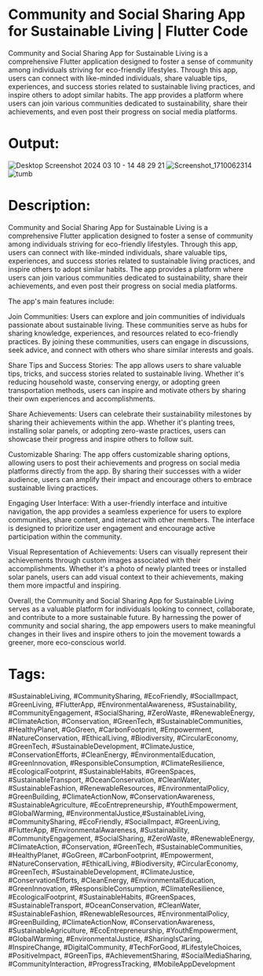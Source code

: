 # Community and Social Sharing App for Sustainable Living | Flutter Code

Community and Social Sharing App for Sustainable Living is a comprehensive Flutter application designed to foster a sense of community among individuals striving for eco-friendly lifestyles. Through this app, users can connect with like-minded individuals, share valuable tips, experiences, and success stories related to sustainable living practices, and inspire others to adopt similar habits. The app provides a platform where users can join various communities dedicated to sustainability, share their achievements, and even post their progress on social media platforms.

# Output:
![Desktop Screenshot 2024 03 10 - 14 48 29 21](https://github.com/Sivatech24/Community-and-Social-Sharing-App-for-Sustainable-Living-Flutter-Code/assets/93309902/6d17fcae-469a-4d4d-9453-443e2ba59a64)
![Screenshot_1710062314](https://github.com/Sivatech24/Community-and-Social-Sharing-App-for-Sustainable-Living-Flutter-Code/assets/93309902/dd7523bf-c76e-462b-8f1a-28bc5da1b135)
![tumb](https://github.com/Sivatech24/Community-and-Social-Sharing-App-for-Sustainable-Living-Flutter-Code/assets/93309902/6749ba42-00f3-437c-a5e1-97f3bbb39235)

# Description:
Community and Social Sharing App for Sustainable Living is a comprehensive Flutter application designed to foster a sense of community among individuals striving for eco-friendly lifestyles. Through this app, users can connect with like-minded individuals, share valuable tips, experiences, and success stories related to sustainable living practices, and inspire others to adopt similar habits. The app provides a platform where users can join various communities dedicated to sustainability, share their achievements, and even post their progress on social media platforms.

The app's main features include:

Join Communities: Users can explore and join communities of individuals passionate about sustainable living. These communities serve as hubs for sharing knowledge, experiences, and resources related to eco-friendly practices. By joining these communities, users can engage in discussions, seek advice, and connect with others who share similar interests and goals.

Share Tips and Success Stories: The app allows users to share valuable tips, tricks, and success stories related to sustainable living. Whether it's reducing household waste, conserving energy, or adopting green transportation methods, users can inspire and motivate others by sharing their own experiences and accomplishments.

Share Achievements: Users can celebrate their sustainability milestones by sharing their achievements within the app. Whether it's planting trees, installing solar panels, or adopting zero-waste practices, users can showcase their progress and inspire others to follow suit.

Customizable Sharing: The app offers customizable sharing options, allowing users to post their achievements and progress on social media platforms directly from the app. By sharing their successes with a wider audience, users can amplify their impact and encourage others to embrace sustainable living practices.

Engaging User Interface: With a user-friendly interface and intuitive navigation, the app provides a seamless experience for users to explore communities, share content, and interact with other members. The interface is designed to prioritize user engagement and encourage active participation within the community.

Visual Representation of Achievements: Users can visually represent their achievements through custom images associated with their accomplishments. Whether it's a photo of newly planted trees or installed solar panels, users can add visual context to their achievements, making them more impactful and inspiring.

Overall, the Community and Social Sharing App for Sustainable Living serves as a valuable platform for individuals looking to connect, collaborate, and contribute to a more sustainable future. By harnessing the power of community and social sharing, the app empowers users to make meaningful changes in their lives and inspire others to join the movement towards a greener, more eco-conscious world.

# Tags:
#SustainableLiving, #CommunitySharing, #EcoFriendly, #SocialImpact, #GreenLiving, #FlutterApp, #EnvironmentalAwareness, #Sustainability, #CommunityEngagement, #SocialSharing, #ZeroWaste, #RenewableEnergy, #ClimateAction, #Conservation, #GreenTech, #SustainableCommunities, #HealthyPlanet, #GoGreen, #CarbonFootprint, #Empowerment, #NatureConservation, #EthicalLiving, #Biodiversity, #CircularEconomy, #GreenTech, #SustainableDevelopment, #ClimateJustice, #ConservationEfforts, #CleanEnergy, #EnvironmentalEducation, #GreenInnovation, #ResponsibleConsumption, #ClimateResilience, #EcologicalFootprint, #SustainableHabits, #GreenSpaces, #SustainableTransport, #OceanConservation, #CleanWater, #SustainableFashion, #RenewableResources, #EnvironmentalPolicy, #GreenBuilding, #ClimateActionNow, #ConservationAwareness, #SustainableAgriculture, #EcoEntrepreneurship, #YouthEmpowerment, #GlobalWarming, #EnvironmentalJustice,#SustainableLiving, #CommunitySharing, #EcoFriendly, #SocialImpact, #GreenLiving, #FlutterApp, #EnvironmentalAwareness, #Sustainability, #CommunityEngagement, #SocialSharing, #ZeroWaste, #RenewableEnergy, #ClimateAction, #Conservation, #GreenTech, #SustainableCommunities, #HealthyPlanet, #GoGreen, #CarbonFootprint, #Empowerment, #NatureConservation, #EthicalLiving, #Biodiversity, #CircularEconomy, #GreenTech, #SustainableDevelopment, #ClimateJustice, #ConservationEfforts, #CleanEnergy, #EnvironmentalEducation, #GreenInnovation, #ResponsibleConsumption, #ClimateResilience, #EcologicalFootprint, #SustainableHabits, #GreenSpaces, #SustainableTransport, #OceanConservation, #CleanWater, #SustainableFashion, #RenewableResources, #EnvironmentalPolicy, #GreenBuilding, #ClimateActionNow, #ConservationAwareness, #SustainableAgriculture, #EcoEntrepreneurship, #YouthEmpowerment, #GlobalWarming, #EnvironmentalJustice, #SharingIsCaring, #InspireChange, #DigitalCommunity, #TechForGood, #LifestyleChoices, #PositiveImpact, #GreenTips, #AchievementSharing, #SocialMediaSharing, #CommunityInteraction, #ProgressTracking, #MobileAppDevelopment
